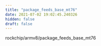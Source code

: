 ```yaml
---
title: "package_feeds_base_mt76"
date: 2021-07-02 19:02:45.240326
hidden: false
draft: false
---
```


rockchip/armv8/package_feeds_base_mt76

